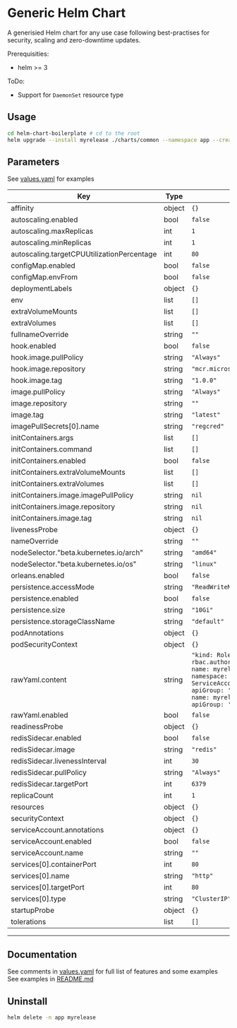 # Generic Helm Chart

A generisied Helm chart for any use case following best-practises for security, scaling and zero-downtime updates.

Prerequisities: 

- helm >= 3

ToDo:

- Support for `DaemonSet` resource type

## Usage

```bash
cd helm-chart-boilerplate # cd to the root 
helm upgrade --install myrelease ./charts/common --namespace app --create-namespace 
```

## Parameters

See [values.yaml](./values.yaml) for examples 

| Key | Type | Default | Description |
|-----|------|---------|-------------|
| affinity | object | `{}` |  |
| autoscaling.enabled | bool | `false` |  |
| autoscaling.maxReplicas | int | `1` |  |
| autoscaling.minReplicas | int | `1` |  |
| autoscaling.targetCPUUtilizationPercentage | int | `80` |  |
| configMap.enabled | bool | `false` |  |
| configMap.envFrom | bool | `false` |  |
| deploymentLabels | object | `{}` |  |
| env | list | `[]` |  |
| extraVolumeMounts | list | `[]` |  |
| extraVolumes | list | `[]` |  |
| fullnameOverride | string | `""` |  |
| hook.enabled | bool | `false` |  |
| hook.image.pullPolicy | string | `"Always"` |  |
| hook.image.repository | string | `"mcr.microsoft.com/mssql-tools"` |  |
| hook.image.tag | string | `"1.0.0"` |  |
| image.pullPolicy | string | `"Always"` |  |
| image.repository | string | `""` |  |
| image.tag | string | `"latest"` |  |
| imagePullSecrets[0].name | string | `"regcred"` |  |
| initContainers.args | list | `[]` |  |
| initContainers.command | list | `[]` |  |
| initContainers.enabled | bool | `false` |  |
| initContainers.extraVolumeMounts | list | `[]` |  |
| initContainers.extraVolumes | list | `[]` |  |
| initContainers.image.imagePullPolicy | string | `nil` |  |
| initContainers.image.repository | string | `nil` |  |
| initContainers.image.tag | string | `nil` |  |
| livenessProbe | object | `{}` |  |
| nameOverride | string | `""` |  |
| nodeSelector."beta.kubernetes.io/arch" | string | `"amd64"` |  |
| nodeSelector."beta.kubernetes.io/os" | string | `"linux"` |  |
| orleans.enabled | bool | `false` |  |
| persistence.accessMode | string | `"ReadWriteMany"` |  |
| persistence.enabled | bool | `false` |  |
| persistence.size | string | `"10Gi"` |  |
| persistence.storageClassName | string | `"default"` |  |
| podAnnotations | object | `{}` |  |
| podSecurityContext | object | `{}` |  |
| rawYaml.content | string | `"kind: RoleBinding\napiVersion: rbac.authorization.k8s.io/v1\nmetadata:\n  name: myrelease-app-pod-reader-binding1\n  namespace: default\nsubjects:\n- kind: ServiceAccount\n  name: myrelease-app\n  apiGroup: ''\nroleRef:\n  kind: Role\n  name: myrelease-app-pod-reader\n  apiGroup: ''\n"` |  |
| rawYaml.enabled | bool | `false` |  |
| readinessProbe | object | `{}` |  |
| redisSidecar.enabled | bool | `false` |  |
| redisSidecar.image | string | `"redis"` |  |
| redisSidecar.livenessInterval | int | `30` |  |
| redisSidecar.pullPolicy | string | `"Always"` |  |
| redisSidecar.targetPort | int | `6379` |  |
| replicaCount | int | `1` |  |
| resources | object | `{}` |  |
| securityContext | object | `{}` |  |
| serviceAccount.annotations | object | `{}` |  |
| serviceAccount.enabled | bool | `false` |  |
| serviceAccount.name | string | `""` |  |
| services[0].containerPort | int | `80` |  |
| services[0].name | string | `"http"` |  |
| services[0].targetPort | int | `80` |  |
| services[0].type | string | `"ClusterIP"` |  |
| startupProbe | object | `{}` |  |
| tolerations | list | `[]` |  |

----------------------------------------------



## Documentation 

See comments in [values.yaml](./values.yaml) for full list of features and some examples
See examples in [README.md](../../README.md)

## Uninstall

```bash
helm delete -n app myrelease
```